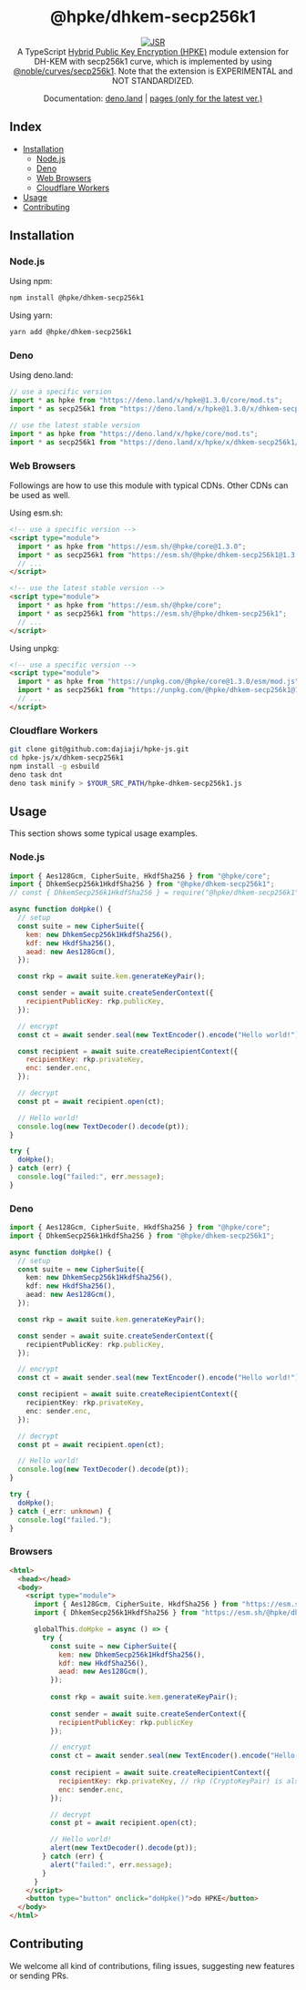<h1 align="center">@hpke/dhkem-secp256k1</h1>

<div align="center">
<a href="https://jsr.io/@hpke/dhkem-secp256k1"><img src="https://jsr.io/badges/@hpke/dhkem-secp256k1" alt="JSR"/></a>
</div>

<div align="center">
A TypeScript <a href="https://datatracker.ietf.org/doc/html/rfc9180">Hybrid Public Key Encryption (HPKE)</a> module extension for DH-KEM with secp256k1 curve, which is implemented by using <a href="https://github.com/paulmillr/noble-curves">@noble/curves/secp256k1</a>. Note that the extension is EXPERIMENTAL and NOT STANDARDIZED.</div>
<p></p>

<div align="center">

Documentation:
[deno.land](https://doc.deno.land/https://deno.land/x/hpke/x/dhkem-secp256k1/mod.ts)
|
[pages (only for the latest ver.)](https://dajiaji.github.io/hpke-js/dhkem-secp256k1/docs/)

</div>

## Index

- [Installation](#installation)
  - [Node.js](#nodejs)
  - [Deno](#deno)
  - [Web Browsers](#web-browsers)
  - [Cloudflare Workers](#cloudflare-workers)
- [Usage](#usage)
- [Contributing](#contributing)

## Installation

### Node.js

Using npm:

```sh
npm install @hpke/dhkem-secp256k1
```

Using yarn:

```sh
yarn add @hpke/dhkem-secp256k1
```

### Deno

Using deno.land:

```js
// use a specific version
import * as hpke from "https://deno.land/x/hpke@1.3.0/core/mod.ts";
import * as secp256k1 from "https://deno.land/x/hpke@1.3.0/x/dhkem-secp256k1/mod.ts";

// use the latest stable version
import * as hpke from "https://deno.land/x/hpke/core/mod.ts";
import * as secp256k1 from "https://deno.land/x/hpke/x/dhkem-secp256k1/mod.ts";
```

### Web Browsers

Followings are how to use this module with typical CDNs. Other CDNs can be used
as well.

Using esm.sh:

```html
<!-- use a specific version -->
<script type="module">
  import * as hpke from "https://esm.sh/@hpke/core@1.3.0";
  import * as secp256k1 from "https://esm.sh/@hpke/dhkem-secp256k1@1.3.0";
  // ...
</script>

<!-- use the latest stable version -->
<script type="module">
  import * as hpke from "https://esm.sh/@hpke/core";
  import * as secp256k1 from "https://esm.sh/@hpke/dhkem-secp256k1";
  // ...
</script>
```

Using unpkg:

```html
<!-- use a specific version -->
<script type="module">
  import * as hpke from "https://unpkg.com/@hpke/core@1.3.0/esm/mod.js";
  import * as secp256k1 from "https://unpkg.com/@hpke/dhkem-secp256k1@1.3.0/esm/mod.js";
  // ...
</script>
```

### Cloudflare Workers

```sh
git clone git@github.com:dajiaji/hpke-js.git
cd hpke-js/x/dhkem-secp256k1
npm install -g esbuild
deno task dnt
deno task minify > $YOUR_SRC_PATH/hpke-dhkem-secp256k1.js
```

## Usage

This section shows some typical usage examples.

### Node.js

```js
import { Aes128Gcm, CipherSuite, HkdfSha256 } from "@hpke/core";
import { DhkemSecp256k1HkdfSha256 } from "@hpke/dhkem-secp256k1";
// const { DhkemSecp256k1HkdfSha256 } = require("@hpke/dhkem-secp256k1");

async function doHpke() {
  // setup
  const suite = new CipherSuite({
    kem: new DhkemSecp256k1HkdfSha256(),
    kdf: new HkdfSha256(),
    aead: new Aes128Gcm(),
  });

  const rkp = await suite.kem.generateKeyPair();

  const sender = await suite.createSenderContext({
    recipientPublicKey: rkp.publicKey,
  });

  // encrypt
  const ct = await sender.seal(new TextEncoder().encode("Hello world!"));

  const recipient = await suite.createRecipientContext({
    recipientKey: rkp.privateKey,
    enc: sender.enc,
  });

  // decrypt
  const pt = await recipient.open(ct);

  // Hello world!
  console.log(new TextDecoder().decode(pt));
}

try {
  doHpke();
} catch (err) {
  console.log("failed:", err.message);
}
```

### Deno

```ts
import { Aes128Gcm, CipherSuite, HkdfSha256 } from "@hpke/core";
import { DhkemSecp256k1HkdfSha256 } from "@hpke/dhkem-secp256k1";

async function doHpke() {
  // setup
  const suite = new CipherSuite({
    kem: new DhkemSecp256k1HkdfSha256(),
    kdf: new HkdfSha256(),
    aead: new Aes128Gcm(),
  });

  const rkp = await suite.kem.generateKeyPair();

  const sender = await suite.createSenderContext({
    recipientPublicKey: rkp.publicKey,
  });

  // encrypt
  const ct = await sender.seal(new TextEncoder().encode("Hello world!"));

  const recipient = await suite.createRecipientContext({
    recipientKey: rkp.privateKey,
    enc: sender.enc,
  });

  // decrypt
  const pt = await recipient.open(ct);

  // Hello world!
  console.log(new TextDecoder().decode(pt));
}

try {
  doHpke();
} catch (_err: unknown) {
  console.log("failed.");
}
```

### Browsers

```html
<html>
  <head></head>
  <body>
    <script type="module">
      import { Aes128Gcm, CipherSuite, HkdfSha256 } from "https://esm.sh/@hpke/core@1.3.0";
      import { DhkemSecp256k1HkdfSha256 } from "https://esm.sh/@hpke/dhkem-secp256k1@1.3.0";

      globalThis.doHpke = async () => {
        try {
          const suite = new CipherSuite({
            kem: new DhkemSecp256k1HkdfSha256(),
            kdf: new HkdfSha256(),
            aead: new Aes128Gcm(),
          });
 
          const rkp = await suite.kem.generateKeyPair();
      
          const sender = await suite.createSenderContext({
            recipientPublicKey: rkp.publicKey
          });

          // encrypt
          const ct = await sender.seal(new TextEncoder().encode("Hello world!"));
      
          const recipient = await suite.createRecipientContext({
            recipientKey: rkp.privateKey, // rkp (CryptoKeyPair) is also acceptable.
            enc: sender.enc,
          });

          // decrypt
          const pt = await recipient.open(ct);

          // Hello world!
          alert(new TextDecoder().decode(pt));
        } catch (err) {
          alert("failed:", err.message);
        }
      }
    </script>
    <button type="button" onclick="doHpke()">do HPKE</button>
  </body>
</html>
```

## Contributing

We welcome all kind of contributions, filing issues, suggesting new features or
sending PRs.
